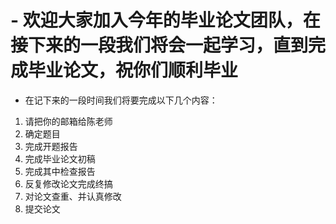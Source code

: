 # - 欢迎大家加入今年的毕业论文团队，在接下来的一段我们将会一起学习，直到完成毕业论文，祝你们顺利毕业
- 在记下来的一段时间我们将要完成以下几个内容：
1. 请把你的邮箱给陈老师
1. 确定题目
2. 完成开题报告
3. 完成毕业论文初稿
4. 完成其中检查报告
5. 反复修改论文完成终搞
6. 对论文查重、并认真修改
7. 提交论文
